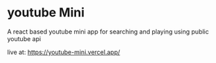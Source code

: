 # youtube Mini

A react based youtube mini app for searching and playing using public youtube api

live at: https://youtube-mini.vercel.app/

